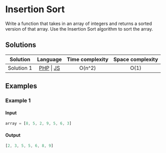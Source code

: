 # Insertion Sort

Write a function that takes in an array of integers and returns a sorted version
of that array. Use the Insertion Sort algorithm to sort the array.

## Solutions

| Solution   | Language                   | Time complexity | Space complexity |
|:----------:|:--------------------------:|:---------------:|:----------------:|
| Solution 1 | [PHP][PHP-1] \| [JS][JS-1] | O(n^2)          | O(1)             |

## Examples

### Example 1

#### Input

```javascript
array = [8, 5, 2, 9, 5, 6, 3]
```

#### Output

```javascript
[2, 3, 5, 5, 6, 8, 9]
```

[PHP-1]: ../solutions/php/007-InsertionSort/solution-1.php

[JS-1]: ../solutions/js/007-InsertionSort/solution-1.js
